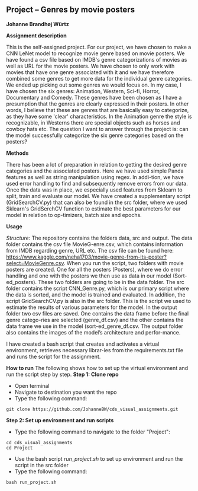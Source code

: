 ## Project – Genres by movie posters ##
**Johanne Brandhøj Würtz**

__Assignment description__

This is the self-assigned project. For our project, we have chosen to make a CNN LeNet model to recognize movie genre based on movie posters. We have found a csv file based on IMDB's genre categorizations of movies as well as URL for the movie posters. We have chosen to only work with movies that have one genre associated with it and we have therefore combined some genres to get more data for the individual genre categories. We ended up picking out some genres we would focus on. In my case, I have chosen the six genres: Animation, Western, Sci-fi, Horror, Documentary and Comedy. These genres have been chosen as I have a presumption that the genres are clearly expressed in their posters. In other words, I believe that these are genres that are basically easy to categorize, as they have some 'clear' characteristics. In the Animation genre the style is recognizable, in Westerns there are special objects such as horses and cowboy hats etc. The question I want to answer through the project is: can the model successfully categorize the six genre categories based on the posters?

__Methods__

There has been a lot of preparation in relation to getting the desired genre categories and the associated posters. Here we have used simple Panda features as well as string manipulation using regex. In addi-tion, we have used error handling to find and subsequently remove errors from our data. Once the data was in place, we especially used features from Sklearn to split, train and evaluate our model. We have created a supplementary script (GridSearchCV.py) that can also be found in the src folder, where we used Sklearn's GridSerchCV function to estimate the best parameters for our model in relation to op-timizers, batch size and epochs.

__Usage__

_Structure:_
The repository contains the folders data, src and output. The data folder contains the csv file MovieG-enre.csv, which contains information from IMDB regarding genre, URL etc. The csv file can be found here: https://www.kaggle.com/neha1703/movie-genre-from-its-poster?select=MovieGenre.csv. When you run the script, two folders with movie posters are created. One for all the posters (Posters), where we do error handling and one with the posters we then use as data in our model (Sort-ed_posters). These two folders are going to be in the data folder. 
The src folder contains the script CNN_Genre.py, which is our primary script where the data is sorted, and the model is trained and evaluated. In addition, the script GridSearchCV.py is also in the src folder. This is the script we used to estimate the results of various parameters for the model. In the output folder two csv files are saved. One contains the data frame before the final genre catego-ries are selected (genre_df.csv) and the other contains the data frame we use in the model (sort-ed_genre_df.csv. The output folder also contains the images of the model’s architecture and perfor-mance. 

I have created a bash script that creates and activates a virtual environment, retrieves necessary librar-ies from the requirements.txt file and runs the script for the assignment.

**How to run**
The following shows how to set up the virtual environment and run the script step by step.
**Step 1: Clone repo**
- Open terminal
- Navigate to destination you want the repo
- Type the following command:

```console
git clone https://github.com/JohanneBW/cds_visual_assignments.git
```  
**Step 2: Set up environment and run scripts**
- Type the following command to navigate to the folder "Project":

```console
cd cds_visual_assignments
cd Project
``` 
- Use the bash script _run_project.sh_ to set up environment and run the script in the src folder
- Type the following command:

```console
bash run_project.sh
```


